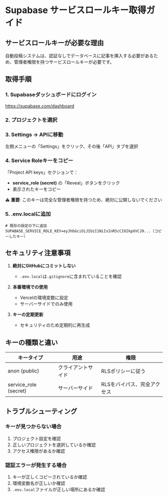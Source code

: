 # Supabase サービスロールキー取得ガイド

## サービスロールキーが必要な理由
自動投稿システムは、認証なしでデータベースに記事を挿入する必要があるため、管理者権限を持つサービスロールキーが必要です。

## 取得手順

### 1. Supabaseダッシュボードにログイン
https://supabase.com/dashboard

### 2. プロジェクトを選択

### 3. Settings → APIに移動
左側メニューの「Settings」をクリック、その後「API」タブを選択

### 4. Service Roleキーをコピー
「Project API keys」セクションで：
- **service_role (secret)** の「Reveal」ボタンをクリック
- 表示されたキーをコピー

⚠️ **重要**: このキーは完全な管理者権限を持つため、絶対に公開しないでください

### 5. .env.localに追加
```env
# 既存の設定の下に追加
SUPABASE_SERVICE_ROLE_KEY=eyJhbGciOiJIUzI1NiIsInR5cCI6IkpXVCJ9...（コピーしたキー）
```

## セキュリティ注意事項

1. **絶対にGitHubにコミットしない**
   - `.env.local`は`.gitignore`に含まれていることを確認

2. **本番環境での使用**
   - Vercelの環境変数に設定
   - サーバーサイドでのみ使用

3. **キーの定期更新**
   - セキュリティのため定期的に再生成

## キーの種類と違い

| キータイプ | 用途 | 権限 |
|-----------|------|------|
| anon (public) | クライアントサイド | RLSポリシーに従う |
| service_role (secret) | サーバーサイド | RLSをバイパス、完全アクセス |

## トラブルシューティング

### キーが見つからない場合
1. プロジェクト設定を確認
2. 正しいプロジェクトを選択しているか確認
3. アクセス権限があるか確認

### 認証エラーが発生する場合
1. キーが正しくコピーされているか確認
2. 環境変数名が正しいか確認
3. `.env.local`ファイルが正しい場所にあるか確認